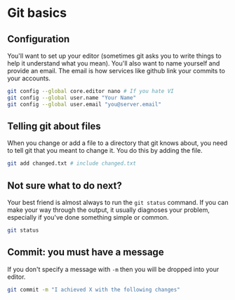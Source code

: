 # Git basics

## Configuration

You'll want to set up your editor (sometimes git asks you to write things to help it understand what you mean). You'll also want to name yourself and provide an email. The email is how services like github link your commits to your accounts.

```bash
git config --global core.editor nano # If you hate VI
git config --global user.name "Your Name"
git config --global user.email "you@server.email"
```

## Telling git about files

When you change or add a file to a directory that git knows about, you need to tell git that you meant to change it. You do this by adding the file.

```bash
git add changed.txt # include changed.txt
```

## Not sure what to do next?

Your best friend is almost always to run the ``git status`` command. If you can make your way through the output, it usually diagnoses your problem, especially if you've done something simple or common.

```bash
git status
```

## Commit: you must have a message

If you don't specify a message with `-m` then you will be dropped into your editor.

```bash
git commit -m "I achieved X with the following changes"
```

